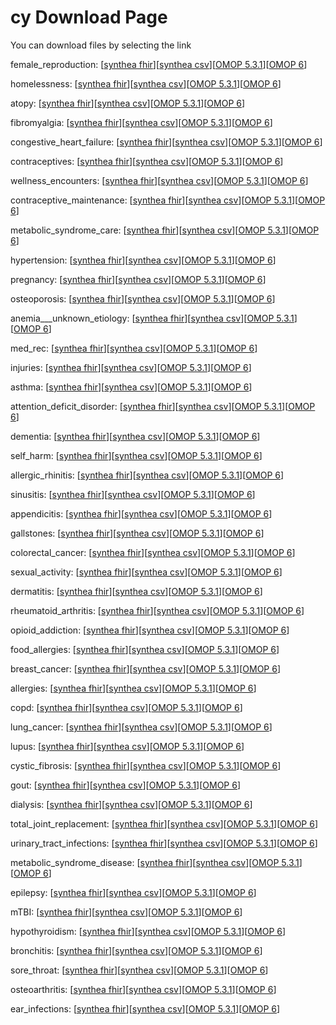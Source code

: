 # cy Download Page #
You can download files by selecting the link

female_reproduction: [[synthea fhir](https://github.com/science-automation/healthcare-europe-sample/raw/cy/cy/female_reproduction_synthea_fhir.zip)][[synthea csv](https://github.com/science-automation/healthcare-europe-sample/raw/cy/cy/female_reproduction_synthea_csv.zip)][[OMOP 5.3.1](https://github.com/science-automation/healthcare-europe-sample/raw/cy/cy/female_reproduction_omop_531.zip)][[OMOP 6](https://github.com/science-automation/healthcare-europe-sample/raw/cy/cy/female_reproduction_omop_6.zip)]

homelessness: [[synthea fhir](https://github.com/science-automation/healthcare-europe-sample/raw/cy/cy/homelessness_synthea_fhir.zip)][[synthea csv](https://github.com/science-automation/healthcare-europe-sample/raw/cy/cy/homelessness_synthea_csv.zip)][[OMOP 5.3.1](https://github.com/science-automation/healthcare-europe-sample/raw/cy/cy/homelessness_omop_531.zip)][[OMOP 6](https://github.com/science-automation/healthcare-europe-sample/raw/cy/cy/homelessness_omop_6.zip)]

atopy: [[synthea fhir](https://github.com/science-automation/healthcare-europe-sample/raw/cy/cy/atopy_synthea_fhir.zip)][[synthea csv](https://github.com/science-automation/healthcare-europe-sample/raw/cy/cy/atopy_synthea_csv.zip)][[OMOP 5.3.1](https://github.com/science-automation/healthcare-europe-sample/raw/cy/cy/atopy_omop_531.zip)][[OMOP 6](https://github.com/science-automation/healthcare-europe-sample/raw/cy/cy/atopy_omop_6.zip)]

fibromyalgia: [[synthea fhir](https://github.com/science-automation/healthcare-europe-sample/raw/cy/cy/fibromyalgia_synthea_fhir.zip)][[synthea csv](https://github.com/science-automation/healthcare-europe-sample/raw/cy/cy/fibromyalgia_synthea_csv.zip)][[OMOP 5.3.1](https://github.com/science-automation/healthcare-europe-sample/raw/cy/cy/fibromyalgia_omop_531.zip)][[OMOP 6](https://github.com/science-automation/healthcare-europe-sample/raw/cy/cy/fibromyalgia_omop_6.zip)]

congestive_heart_failure: [[synthea fhir](https://github.com/science-automation/healthcare-europe-sample/raw/cy/cy/congestive_heart_failure_synthea_fhir.zip)][[synthea csv](https://github.com/science-automation/healthcare-europe-sample/raw/cy/cy/congestive_heart_failure_synthea_csv.zip)][[OMOP 5.3.1](https://github.com/science-automation/healthcare-europe-sample/raw/cy/cy/congestive_heart_failure_omop_531.zip)][[OMOP 6](https://github.com/science-automation/healthcare-europe-sample/raw/cy/cy/congestive_heart_failure_omop_6.zip)]

contraceptives: [[synthea fhir](https://github.com/science-automation/healthcare-europe-sample/raw/cy/cy/contraceptives_synthea_fhir.zip)][[synthea csv](https://github.com/science-automation/healthcare-europe-sample/raw/cy/cy/contraceptives_synthea_csv.zip)][[OMOP 5.3.1](https://github.com/science-automation/healthcare-europe-sample/raw/cy/cy/contraceptives_omop_531.zip)][[OMOP 6](https://github.com/science-automation/healthcare-europe-sample/raw/cy/cy/contraceptives_omop_6.zip)]

wellness_encounters: [[synthea fhir](https://github.com/science-automation/healthcare-europe-sample/raw/cy/cy/wellness_encounters_synthea_fhir.zip)][[synthea csv](https://github.com/science-automation/healthcare-europe-sample/raw/cy/cy/wellness_encounters_synthea_csv.zip)][[OMOP 5.3.1](https://github.com/science-automation/healthcare-europe-sample/raw/cy/cy/wellness_encounters_omop_531.zip)][[OMOP 6](https://github.com/science-automation/healthcare-europe-sample/raw/cy/cy/wellness_encounters_omop_6.zip)]

contraceptive_maintenance: [[synthea fhir](https://github.com/science-automation/healthcare-europe-sample/raw/cy/cy/contraceptive_maintenance_synthea_fhir.zip)][[synthea csv](https://github.com/science-automation/healthcare-europe-sample/raw/cy/cy/contraceptive_maintenance_synthea_csv.zip)][[OMOP 5.3.1](https://github.com/science-automation/healthcare-europe-sample/raw/cy/cy/contraceptive_maintenance_omop_531.zip)][[OMOP 6](https://github.com/science-automation/healthcare-europe-sample/raw/cy/cy/contraceptive_maintenance_omop_6.zip)]

metabolic_syndrome_care: [[synthea fhir](https://github.com/science-automation/healthcare-europe-sample/raw/cy/cy/metabolic_syndrome_care_synthea_fhir.zip)][[synthea csv](https://github.com/science-automation/healthcare-europe-sample/raw/cy/cy/metabolic_syndrome_care_synthea_csv.zip)][[OMOP 5.3.1](https://github.com/science-automation/healthcare-europe-sample/raw/cy/cy/metabolic_syndrome_care_omop_531.zip)][[OMOP 6](https://github.com/science-automation/healthcare-europe-sample/raw/cy/cy/metabolic_syndrome_care_omop_6.zip)]

hypertension: [[synthea fhir](https://github.com/science-automation/healthcare-europe-sample/raw/cy/cy/hypertension_synthea_fhir.zip)][[synthea csv](https://github.com/science-automation/healthcare-europe-sample/raw/cy/cy/hypertension_synthea_csv.zip)][[OMOP 5.3.1](https://github.com/science-automation/healthcare-europe-sample/raw/cy/cy/hypertension_omop_531.zip)][[OMOP 6](https://github.com/science-automation/healthcare-europe-sample/raw/cy/cy/hypertension_omop_6.zip)]

pregnancy: [[synthea fhir](https://github.com/science-automation/healthcare-europe-sample/raw/cy/cy/pregnancy_synthea_fhir.zip)][[synthea csv](https://github.com/science-automation/healthcare-europe-sample/raw/cy/cy/pregnancy_synthea_csv.zip)][[OMOP 5.3.1](https://github.com/science-automation/healthcare-europe-sample/raw/cy/cy/pregnancy_omop_531.zip)][[OMOP 6](https://github.com/science-automation/healthcare-europe-sample/raw/cy/cy/pregnancy_omop_6.zip)]

osteoporosis: [[synthea fhir](https://github.com/science-automation/healthcare-europe-sample/raw/cy/cy/osteoporosis_synthea_fhir.zip)][[synthea csv](https://github.com/science-automation/healthcare-europe-sample/raw/cy/cy/osteoporosis_synthea_csv.zip)][[OMOP 5.3.1](https://github.com/science-automation/healthcare-europe-sample/raw/cy/cy/osteoporosis_omop_531.zip)][[OMOP 6](https://github.com/science-automation/healthcare-europe-sample/raw/cy/cy/osteoporosis_omop_6.zip)]

anemia___unknown_etiology: [[synthea fhir](https://github.com/science-automation/healthcare-europe-sample/raw/cy/cy/anemia___unknown_etiology_synthea_fhir.zip)][[synthea csv](https://github.com/science-automation/healthcare-europe-sample/raw/cy/cy/anemia___unknown_etiology_synthea_csv.zip)][[OMOP 5.3.1](https://github.com/science-automation/healthcare-europe-sample/raw/cy/cy/anemia___unknown_etiology_omop_531.zip)][[OMOP 6](https://github.com/science-automation/healthcare-europe-sample/raw/cy/cy/anemia___unknown_etiology_omop_6.zip)]

med_rec: [[synthea fhir](https://github.com/science-automation/healthcare-europe-sample/raw/cy/cy/med_rec_synthea_fhir.zip)][[synthea csv](https://github.com/science-automation/healthcare-europe-sample/raw/cy/cy/med_rec_synthea_csv.zip)][[OMOP 5.3.1](https://github.com/science-automation/healthcare-europe-sample/raw/cy/cy/med_rec_omop_531.zip)][[OMOP 6](https://github.com/science-automation/healthcare-europe-sample/raw/cy/cy/med_rec_omop_6.zip)]

injuries: [[synthea fhir](https://github.com/science-automation/healthcare-europe-sample/raw/cy/cy/injuries_synthea_fhir.zip)][[synthea csv](https://github.com/science-automation/healthcare-europe-sample/raw/cy/cy/injuries_synthea_csv.zip)][[OMOP 5.3.1](https://github.com/science-automation/healthcare-europe-sample/raw/cy/cy/injuries_omop_531.zip)][[OMOP 6](https://github.com/science-automation/healthcare-europe-sample/raw/cy/cy/injuries_omop_6.zip)]

asthma: [[synthea fhir](https://github.com/science-automation/healthcare-europe-sample/raw/cy/cy/asthma_synthea_fhir.zip)][[synthea csv](https://github.com/science-automation/healthcare-europe-sample/raw/cy/cy/asthma_synthea_csv.zip)][[OMOP 5.3.1](https://github.com/science-automation/healthcare-europe-sample/raw/cy/cy/asthma_omop_531.zip)][[OMOP 6](https://github.com/science-automation/healthcare-europe-sample/raw/cy/cy/asthma_omop_6.zip)]

attention_deficit_disorder: [[synthea fhir](https://github.com/science-automation/healthcare-europe-sample/raw/cy/cy/attention_deficit_disorder_synthea_fhir.zip)][[synthea csv](https://github.com/science-automation/healthcare-europe-sample/raw/cy/cy/attention_deficit_disorder_synthea_csv.zip)][[OMOP 5.3.1](https://github.com/science-automation/healthcare-europe-sample/raw/cy/cy/attention_deficit_disorder_omop_531.zip)][[OMOP 6](https://github.com/science-automation/healthcare-europe-sample/raw/cy/cy/attention_deficit_disorder_omop_6.zip)]

dementia: [[synthea fhir](https://github.com/science-automation/healthcare-europe-sample/raw/cy/cy/dementia_synthea_fhir.zip)][[synthea csv](https://github.com/science-automation/healthcare-europe-sample/raw/cy/cy/dementia_synthea_csv.zip)][[OMOP 5.3.1](https://github.com/science-automation/healthcare-europe-sample/raw/cy/cy/dementia_omop_531.zip)][[OMOP 6](https://github.com/science-automation/healthcare-europe-sample/raw/cy/cy/dementia_omop_6.zip)]

self_harm: [[synthea fhir](https://github.com/science-automation/healthcare-europe-sample/raw/cy/cy/self_harm_synthea_fhir.zip)][[synthea csv](https://github.com/science-automation/healthcare-europe-sample/raw/cy/cy/self_harm_synthea_csv.zip)][[OMOP 5.3.1](https://github.com/science-automation/healthcare-europe-sample/raw/cy/cy/self_harm_omop_531.zip)][[OMOP 6](https://github.com/science-automation/healthcare-europe-sample/raw/cy/cy/self_harm_omop_6.zip)]

allergic_rhinitis: [[synthea fhir](https://github.com/science-automation/healthcare-europe-sample/raw/cy/cy/allergic_rhinitis_synthea_fhir.zip)][[synthea csv](https://github.com/science-automation/healthcare-europe-sample/raw/cy/cy/allergic_rhinitis_synthea_csv.zip)][[OMOP 5.3.1](https://github.com/science-automation/healthcare-europe-sample/raw/cy/cy/allergic_rhinitis_omop_531.zip)][[OMOP 6](https://github.com/science-automation/healthcare-europe-sample/raw/cy/cy/allergic_rhinitis_omop_6.zip)]

sinusitis: [[synthea fhir](https://github.com/science-automation/healthcare-europe-sample/raw/cy/cy/sinusitis_synthea_fhir.zip)][[synthea csv](https://github.com/science-automation/healthcare-europe-sample/raw/cy/cy/sinusitis_synthea_csv.zip)][[OMOP 5.3.1](https://github.com/science-automation/healthcare-europe-sample/raw/cy/cy/sinusitis_omop_531.zip)][[OMOP 6](https://github.com/science-automation/healthcare-europe-sample/raw/cy/cy/sinusitis_omop_6.zip)]

appendicitis: [[synthea fhir](https://github.com/science-automation/healthcare-europe-sample/raw/cy/cy/appendicitis_synthea_fhir.zip)][[synthea csv](https://github.com/science-automation/healthcare-europe-sample/raw/cy/cy/appendicitis_synthea_csv.zip)][[OMOP 5.3.1](https://github.com/science-automation/healthcare-europe-sample/raw/cy/cy/appendicitis_omop_531.zip)][[OMOP 6](https://github.com/science-automation/healthcare-europe-sample/raw/cy/cy/appendicitis_omop_6.zip)]

gallstones: [[synthea fhir](https://github.com/science-automation/healthcare-europe-sample/raw/cy/cy/gallstones_synthea_fhir.zip)][[synthea csv](https://github.com/science-automation/healthcare-europe-sample/raw/cy/cy/gallstones_synthea_csv.zip)][[OMOP 5.3.1](https://github.com/science-automation/healthcare-europe-sample/raw/cy/cy/gallstones_omop_531.zip)][[OMOP 6](https://github.com/science-automation/healthcare-europe-sample/raw/cy/cy/gallstones_omop_6.zip)]

colorectal_cancer: [[synthea fhir](https://github.com/science-automation/healthcare-europe-sample/raw/cy/cy/colorectal_cancer_synthea_fhir.zip)][[synthea csv](https://github.com/science-automation/healthcare-europe-sample/raw/cy/cy/colorectal_cancer_synthea_csv.zip)][[OMOP 5.3.1](https://github.com/science-automation/healthcare-europe-sample/raw/cy/cy/colorectal_cancer_omop_531.zip)][[OMOP 6](https://github.com/science-automation/healthcare-europe-sample/raw/cy/cy/colorectal_cancer_omop_6.zip)]

sexual_activity: [[synthea fhir](https://github.com/science-automation/healthcare-europe-sample/raw/cy/cy/sexual_activity_synthea_fhir.zip)][[synthea csv](https://github.com/science-automation/healthcare-europe-sample/raw/cy/cy/sexual_activity_synthea_csv.zip)][[OMOP 5.3.1](https://github.com/science-automation/healthcare-europe-sample/raw/cy/cy/sexual_activity_omop_531.zip)][[OMOP 6](https://github.com/science-automation/healthcare-europe-sample/raw/cy/cy/sexual_activity_omop_6.zip)]

dermatitis: [[synthea fhir](https://github.com/science-automation/healthcare-europe-sample/raw/cy/cy/dermatitis_synthea_fhir.zip)][[synthea csv](https://github.com/science-automation/healthcare-europe-sample/raw/cy/cy/dermatitis_synthea_csv.zip)][[OMOP 5.3.1](https://github.com/science-automation/healthcare-europe-sample/raw/cy/cy/dermatitis_omop_531.zip)][[OMOP 6](https://github.com/science-automation/healthcare-europe-sample/raw/cy/cy/dermatitis_omop_6.zip)]

rheumatoid_arthritis: [[synthea fhir](https://github.com/science-automation/healthcare-europe-sample/raw/cy/cy/rheumatoid_arthritis_synthea_fhir.zip)][[synthea csv](https://github.com/science-automation/healthcare-europe-sample/raw/cy/cy/rheumatoid_arthritis_synthea_csv.zip)][[OMOP 5.3.1](https://github.com/science-automation/healthcare-europe-sample/raw/cy/cy/rheumatoid_arthritis_omop_531.zip)][[OMOP 6](https://github.com/science-automation/healthcare-europe-sample/raw/cy/cy/rheumatoid_arthritis_omop_6.zip)]

opioid_addiction: [[synthea fhir](https://github.com/science-automation/healthcare-europe-sample/raw/cy/cy/opioid_addiction_synthea_fhir.zip)][[synthea csv](https://github.com/science-automation/healthcare-europe-sample/raw/cy/cy/opioid_addiction_synthea_csv.zip)][[OMOP 5.3.1](https://github.com/science-automation/healthcare-europe-sample/raw/cy/cy/opioid_addiction_omop_531.zip)][[OMOP 6](https://github.com/science-automation/healthcare-europe-sample/raw/cy/cy/opioid_addiction_omop_6.zip)]

food_allergies: [[synthea fhir](https://github.com/science-automation/healthcare-europe-sample/raw/cy/cy/food_allergies_synthea_fhir.zip)][[synthea csv](https://github.com/science-automation/healthcare-europe-sample/raw/cy/cy/food_allergies_synthea_csv.zip)][[OMOP 5.3.1](https://github.com/science-automation/healthcare-europe-sample/raw/cy/cy/food_allergies_omop_531.zip)][[OMOP 6](https://github.com/science-automation/healthcare-europe-sample/raw/cy/cy/food_allergies_omop_6.zip)]

breast_cancer: [[synthea fhir](https://github.com/science-automation/healthcare-europe-sample/raw/cy/cy/breast_cancer_synthea_fhir.zip)][[synthea csv](https://github.com/science-automation/healthcare-europe-sample/raw/cy/cy/breast_cancer_synthea_csv.zip)][[OMOP 5.3.1](https://github.com/science-automation/healthcare-europe-sample/raw/cy/cy/breast_cancer_omop_531.zip)][[OMOP 6](https://github.com/science-automation/healthcare-europe-sample/raw/cy/cy/breast_cancer_omop_6.zip)]

allergies: [[synthea fhir](https://github.com/science-automation/healthcare-europe-sample/raw/cy/cy/allergies_synthea_fhir.zip)][[synthea csv](https://github.com/science-automation/healthcare-europe-sample/raw/cy/cy/allergies_synthea_csv.zip)][[OMOP 5.3.1](https://github.com/science-automation/healthcare-europe-sample/raw/cy/cy/allergies_omop_531.zip)][[OMOP 6](https://github.com/science-automation/healthcare-europe-sample/raw/cy/cy/allergies_omop_6.zip)]

copd: [[synthea fhir](https://github.com/science-automation/healthcare-europe-sample/raw/cy/cy/copd_synthea_fhir.zip)][[synthea csv](https://github.com/science-automation/healthcare-europe-sample/raw/cy/cy/copd_synthea_csv.zip)][[OMOP 5.3.1](https://github.com/science-automation/healthcare-europe-sample/raw/cy/cy/copd_omop_531.zip)][[OMOP 6](https://github.com/science-automation/healthcare-europe-sample/raw/cy/cy/copd_omop_6.zip)]

lung_cancer: [[synthea fhir](https://github.com/science-automation/healthcare-europe-sample/raw/cy/cy/lung_cancer_synthea_fhir.zip)][[synthea csv](https://github.com/science-automation/healthcare-europe-sample/raw/cy/cy/lung_cancer_synthea_csv.zip)][[OMOP 5.3.1](https://github.com/science-automation/healthcare-europe-sample/raw/cy/cy/lung_cancer_omop_531.zip)][[OMOP 6](https://github.com/science-automation/healthcare-europe-sample/raw/cy/cy/lung_cancer_omop_6.zip)]

lupus: [[synthea fhir](https://github.com/science-automation/healthcare-europe-sample/raw/cy/cy/lupus_synthea_fhir.zip)][[synthea csv](https://github.com/science-automation/healthcare-europe-sample/raw/cy/cy/lupus_synthea_csv.zip)][[OMOP 5.3.1](https://github.com/science-automation/healthcare-europe-sample/raw/cy/cy/lupus_omop_531.zip)][[OMOP 6](https://github.com/science-automation/healthcare-europe-sample/raw/cy/cy/lupus_omop_6.zip)]

cystic_fibrosis: [[synthea fhir](https://github.com/science-automation/healthcare-europe-sample/raw/cy/cy/cystic_fibrosis_synthea_fhir.zip)][[synthea csv](https://github.com/science-automation/healthcare-europe-sample/raw/cy/cy/cystic_fibrosis_synthea_csv.zip)][[OMOP 5.3.1](https://github.com/science-automation/healthcare-europe-sample/raw/cy/cy/cystic_fibrosis_omop_531.zip)][[OMOP 6](https://github.com/science-automation/healthcare-europe-sample/raw/cy/cy/cystic_fibrosis_omop_6.zip)]

gout: [[synthea fhir](https://github.com/science-automation/healthcare-europe-sample/raw/cy/cy/gout_synthea_fhir.zip)][[synthea csv](https://github.com/science-automation/healthcare-europe-sample/raw/cy/cy/gout_synthea_csv.zip)][[OMOP 5.3.1](https://github.com/science-automation/healthcare-europe-sample/raw/cy/cy/gout_omop_531.zip)][[OMOP 6](https://github.com/science-automation/healthcare-europe-sample/raw/cy/cy/gout_omop_6.zip)]

dialysis: [[synthea fhir](https://github.com/science-automation/healthcare-europe-sample/raw/cy/cy/dialysis_synthea_fhir.zip)][[synthea csv](https://github.com/science-automation/healthcare-europe-sample/raw/cy/cy/dialysis_synthea_csv.zip)][[OMOP 5.3.1](https://github.com/science-automation/healthcare-europe-sample/raw/cy/cy/dialysis_omop_531.zip)][[OMOP 6](https://github.com/science-automation/healthcare-europe-sample/raw/cy/cy/dialysis_omop_6.zip)]

total_joint_replacement: [[synthea fhir](https://github.com/science-automation/healthcare-europe-sample/raw/cy/cy/total_joint_replacement_synthea_fhir.zip)][[synthea csv](https://github.com/science-automation/healthcare-europe-sample/raw/cy/cy/total_joint_replacement_synthea_csv.zip)][[OMOP 5.3.1](https://github.com/science-automation/healthcare-europe-sample/raw/cy/cy/total_joint_replacement_omop_531.zip)][[OMOP 6](https://github.com/science-automation/healthcare-europe-sample/raw/cy/cy/total_joint_replacement_omop_6.zip)]

urinary_tract_infections: [[synthea fhir](https://github.com/science-automation/healthcare-europe-sample/raw/cy/cy/urinary_tract_infections_synthea_fhir.zip)][[synthea csv](https://github.com/science-automation/healthcare-europe-sample/raw/cy/cy/urinary_tract_infections_synthea_csv.zip)][[OMOP 5.3.1](https://github.com/science-automation/healthcare-europe-sample/raw/cy/cy/urinary_tract_infections_omop_531.zip)][[OMOP 6](https://github.com/science-automation/healthcare-europe-sample/raw/cy/cy/urinary_tract_infections_omop_6.zip)]

metabolic_syndrome_disease: [[synthea fhir](https://github.com/science-automation/healthcare-europe-sample/raw/cy/cy/metabolic_syndrome_disease_synthea_fhir.zip)][[synthea csv](https://github.com/science-automation/healthcare-europe-sample/raw/cy/cy/metabolic_syndrome_disease_synthea_csv.zip)][[OMOP 5.3.1](https://github.com/science-automation/healthcare-europe-sample/raw/cy/cy/metabolic_syndrome_disease_omop_531.zip)][[OMOP 6](https://github.com/science-automation/healthcare-europe-sample/raw/cy/cy/metabolic_syndrome_disease_omop_6.zip)]

epilepsy: [[synthea fhir](https://github.com/science-automation/healthcare-europe-sample/raw/cy/cy/epilepsy_synthea_fhir.zip)][[synthea csv](https://github.com/science-automation/healthcare-europe-sample/raw/cy/cy/epilepsy_synthea_csv.zip)][[OMOP 5.3.1](https://github.com/science-automation/healthcare-europe-sample/raw/cy/cy/epilepsy_omop_531.zip)][[OMOP 6](https://github.com/science-automation/healthcare-europe-sample/raw/cy/cy/epilepsy_omop_6.zip)]

mTBI: [[synthea fhir](https://github.com/science-automation/healthcare-europe-sample/raw/cy/cy/mTBI_synthea_fhir.zip)][[synthea csv](https://github.com/science-automation/healthcare-europe-sample/raw/cy/cy/mTBI_synthea_csv.zip)][[OMOP 5.3.1](https://github.com/science-automation/healthcare-europe-sample/raw/cy/cy/mTBI_omop_531.zip)][[OMOP 6](https://github.com/science-automation/healthcare-europe-sample/raw/cy/cy/mTBI_omop_6.zip)]

hypothyroidism: [[synthea fhir](https://github.com/science-automation/healthcare-europe-sample/raw/cy/cy/hypothyroidism_synthea_fhir.zip)][[synthea csv](https://github.com/science-automation/healthcare-europe-sample/raw/cy/cy/hypothyroidism_synthea_csv.zip)][[OMOP 5.3.1](https://github.com/science-automation/healthcare-europe-sample/raw/cy/cy/hypothyroidism_omop_531.zip)][[OMOP 6](https://github.com/science-automation/healthcare-europe-sample/raw/cy/cy/hypothyroidism_omop_6.zip)]

bronchitis: [[synthea fhir](https://github.com/science-automation/healthcare-europe-sample/raw/cy/cy/bronchitis_synthea_fhir.zip)][[synthea csv](https://github.com/science-automation/healthcare-europe-sample/raw/cy/cy/bronchitis_synthea_csv.zip)][[OMOP 5.3.1](https://github.com/science-automation/healthcare-europe-sample/raw/cy/cy/bronchitis_omop_531.zip)][[OMOP 6](https://github.com/science-automation/healthcare-europe-sample/raw/cy/cy/bronchitis_omop_6.zip)]

sore_throat: [[synthea fhir](https://github.com/science-automation/healthcare-europe-sample/raw/cy/cy/sore_throat_synthea_fhir.zip)][[synthea csv](https://github.com/science-automation/healthcare-europe-sample/raw/cy/cy/sore_throat_synthea_csv.zip)][[OMOP 5.3.1](https://github.com/science-automation/healthcare-europe-sample/raw/cy/cy/sore_throat_omop_531.zip)][[OMOP 6](https://github.com/science-automation/healthcare-europe-sample/raw/cy/cy/sore_throat_omop_6.zip)]

osteoarthritis: [[synthea fhir](https://github.com/science-automation/healthcare-europe-sample/raw/cy/cy/osteoarthritis_synthea_fhir.zip)][[synthea csv](https://github.com/science-automation/healthcare-europe-sample/raw/cy/cy/osteoarthritis_synthea_csv.zip)][[OMOP 5.3.1](https://github.com/science-automation/healthcare-europe-sample/raw/cy/cy/osteoarthritis_omop_531.zip)][[OMOP 6](https://github.com/science-automation/healthcare-europe-sample/raw/cy/cy/osteoarthritis_omop_6.zip)]

ear_infections: [[synthea fhir](https://github.com/science-automation/healthcare-europe-sample/raw/cy/cy/ear_infections_synthea_fhir.zip)][[synthea csv](https://github.com/science-automation/healthcare-europe-sample/raw/cy/cy/ear_infections_synthea_csv.zip)][[OMOP 5.3.1](https://github.com/science-automation/healthcare-europe-sample/raw/cy/cy/ear_infections_omop_531.zip)][[OMOP 6](https://github.com/science-automation/healthcare-europe-sample/raw/cy/cy/ear_infections_omop_6.zip)]


